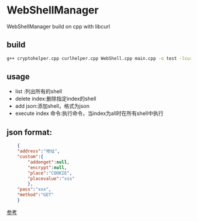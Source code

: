 # WebShellManager
WebShellManager build on cpp with libcurl
## build
```bash
g++ cryptohelper.cpp curlhelper.cpp WebShell.cpp main.cpp -o test -lcurl
```
## usage
* list :列出所有的shell
* delete index:删除指定index的shell
* add json:添加shell，格式为json
* execute index 命令:执行命令，当index为all时在所有shell中执行

## json format:
```json
	{
	"address":"地址",
	"custom":{
		"addonget":null,
		"encrypt":null,
		"place":"COOKIE",
		"placevalue":"xss"
		},
	"pass":"xxx",
	"method":"GET"
	}
```
[参考](https://github.com/imagemlt/EasyKnife)
